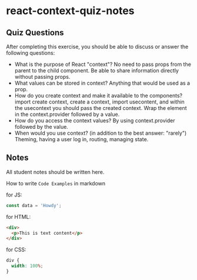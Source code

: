 # react-context-quiz-notes

## Quiz Questions

After completing this exercise, you should be able to discuss or answer the following questions:

- What is the purpose of React "context"?
  No need to pass props from the parent to the child component. Be able to share information directly without passing props.
- What values can be stored in context?
  Anything that would be used as a prop.
- How do you create context and make it available to the components?
  import create context, create a context, import usecontent, and within the usecontext you should pass the created context. Wrap the element in the context.provider followed by a value.
- How do you access the context values?
  By using context.provider followed by the value.
- When would you use context? (in addition to the best answer: "rarely")
  Theming, having a user log in, routing, managing state.

## Notes

All student notes should be written here.

How to write `Code Examples` in markdown

for JS:

```javascript
const data = 'Howdy';
```

for HTML:

```html
<div>
  <p>This is text content</p>
</div>
```

for CSS:

```css
div {
  width: 100%;
}
```
